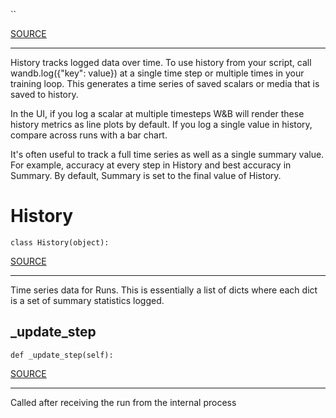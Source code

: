 

``

[SOURCE](https://github.com/wandb/client/tree/master/wandb/sdk/wandb_history.py#L0-#L0)
****
    
History tracks logged data over time. To use history from your script, call
wandb.log({"key": value}) at a single time step or multiple times in your
training loop. This generates a time series of saved scalars or media that is
saved to history.

In the UI, if you log a scalar at multiple timesteps W&B will render these
history metrics as line plots by default. If you log a single value in history,
compare across runs with a bar chart.

It's often useful to track a full time series as well as a single summary value.
For example, accuracy at every step in History and best accuracy in Summary.
By default, Summary is set to the final value of History.
    
# History

`class History(object):`

[SOURCE](https://github.com/wandb/client/tree/master/wandb/sdk/wandb_history.py#L23-#L73)
****
    
Time series data for Runs. This is essentially a list of dicts where each
dict is a set of summary statistics logged.
    
## _update_step

`def _update_step(self): `

[SOURCE](https://github.com/wandb/client/tree/master/wandb/sdk/wandb_history.py#L47-#L49)
****
    
Called after receiving the run from the internal process
    
